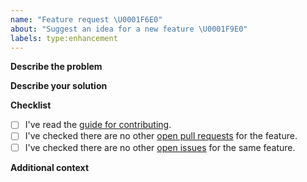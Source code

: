 ```yaml
---
name: "Feature request \U0001F6E0"
about: "Suggest an idea for a new feature \U0001F9E0"
labels: type:enhancement
---
```


**Describe the problem**
<!-- Please enter a clear and concise description of what problem your feature solves. -->

**Describe your solution**
<!-- Please enter a clear and concise description of how you would like the new feature to work. -->

**Checklist**
<!-- Please check the boxes below, you do this by putting an x in the box like this: [x]. Thank you! -->

- [ ] I've read the [guide for contributing](https://github.com/lordcodes/cloak-gradle/blob/main/CONTRIBUTING.md).
- [ ] I've checked there are no other [open pull requests](https://github.com/lordcodes/cloak-gradle/pulls) for the feature.
- [ ] I've checked there are no other [open issues](https://github.com/lordcodes/cloak-gradle/issues) for the same feature.

**Additional context**
<!-- Please add any other information about the idea here.  -->
